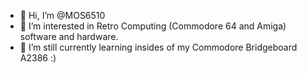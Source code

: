 - 👋 Hi, I’m @MOS6510
- 👀 I’m interested in Retro Computing (Commodore 64 and Amiga) software and hardware.
- 🌱 I’m still currently learning insides of my Commodore Bridgeboard A2386 :)

<!---
MOS6510/MOS6510 is a ✨ special ✨ repository because its `README.md` (this file) appears on your GitHub profile.
You can click the Preview link to take a look at your changes.
--->
